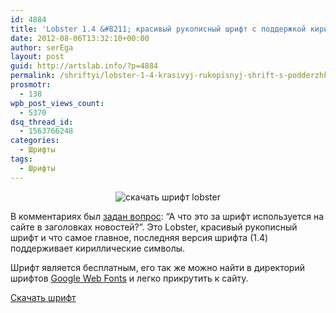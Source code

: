 ```yaml
---
id: 4884
title: 'Lobster 1.4 &#8211; красивый рукописный шрифт с поддержкой кириллицы'
date: 2012-08-06T13:32:10+00:00
author: serEga
layout: post
guid: http://artslab.info/?p=4884
permalink: /shriftyi/lobster-1-4-krasivyj-rukopisnyj-shrift-s-podderzhkoj-kirillicy/
prosmotr:
  - 138
wpb_post_views_count:
  - 5370
dsq_thread_id:
  - 1563766248
categories:
  - Шрифты
tags:
  - Шрифты
---
```

<center>
  <img src="http://img.artslab.info/lobster_skachat.jpg" alt="скачать шрифт lobster" title="lobster_skachat" class="aligncenter size-medium wp-image-4885" srcset="http://img.artslab.info/lobster_skachat.jpg 509w, http://img.artslab.info/lobster_skachat-300x81.jpg 300w" sizes="(max-width: 509px) 100vw, 509px" />
</center>

В комментариях был [задан вопрос](http://artslab.info/shriftyi/20-russkix-rukopisnyx-shriftov/): &#8220;А что это за шрифт используется на сайте в заголовках новостей?&#8221;. Это Lobster, красивый рукописный шрифт и что самое главное, последняя версия шрифта (1.4) поддерживает кириллические символы. 
  
Шрифт является бесплатным, его так же можно найти в директорий шрифтов [Google Web Fonts](http://www.google.com/webfonts/specimen/Lobster) и легко прикрутить к сайту.

[Скачать шрифт](https://www.box.com/s/b0b8d07208bbbb7e030c)